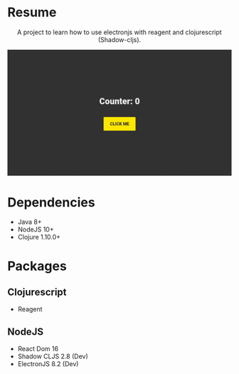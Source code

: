 # Resume

<p align="center">A project to learn how to use electronjs with reagent and clojurescript (Shadow-cljs).</p>
<div align="center">
  <img alt="Demo Reagent" src="https://raw.githubusercontent.com/YuhriBernardes/cljs-reagent-hello/master/doc/app.gif">
</div>

# Dependencies

- Java 8+
- NodeJS 10+
- Clojure 1.10.0+

# Packages

## Clojurescript

- Reagent

## NodeJS

- React Dom 16
- Shadow CLJS 2.8 (Dev)
- ElectronJS 8.2 (Dev)
